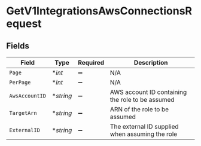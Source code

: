 # GetV1IntegrationsAwsConnectionsRequest


## Fields

| Field                                            | Type                                             | Required                                         | Description                                      |
| ------------------------------------------------ | ------------------------------------------------ | ------------------------------------------------ | ------------------------------------------------ |
| `Page`                                           | **int*                                           | :heavy_minus_sign:                               | N/A                                              |
| `PerPage`                                        | **int*                                           | :heavy_minus_sign:                               | N/A                                              |
| `AwsAccountID`                                   | **string*                                        | :heavy_minus_sign:                               | AWS account ID containing the role to be assumed |
| `TargetArn`                                      | **string*                                        | :heavy_minus_sign:                               | ARN of the role to be assumed                    |
| `ExternalID`                                     | **string*                                        | :heavy_minus_sign:                               | The external ID supplied when assuming the role  |